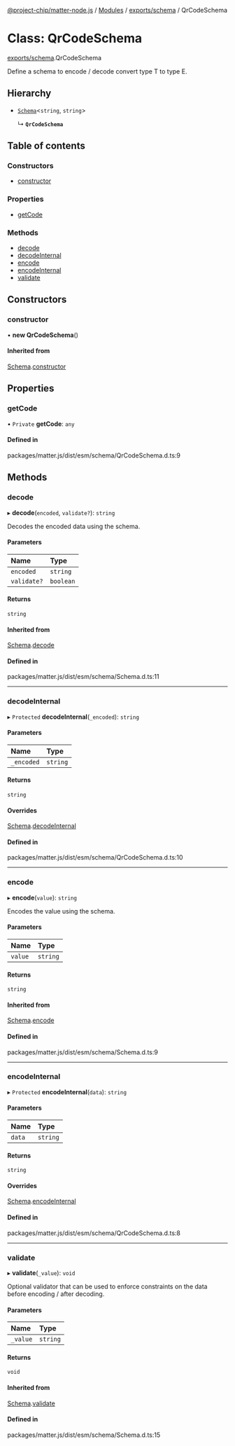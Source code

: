 [@project-chip/matter-node.js](../README.md) / [Modules](../modules.md) / [exports/schema](../modules/exports_schema.md) / QrCodeSchema

# Class: QrCodeSchema

[exports/schema](../modules/exports_schema.md).QrCodeSchema

Define a schema to encode / decode convert type T to type E.

## Hierarchy

- [`Schema`](exports_schema.Schema.md)<`string`, `string`\>

  ↳ **`QrCodeSchema`**

## Table of contents

### Constructors

- [constructor](exports_schema.QrCodeSchema.md#constructor)

### Properties

- [getCode](exports_schema.QrCodeSchema.md#getcode)

### Methods

- [decode](exports_schema.QrCodeSchema.md#decode)
- [decodeInternal](exports_schema.QrCodeSchema.md#decodeinternal)
- [encode](exports_schema.QrCodeSchema.md#encode)
- [encodeInternal](exports_schema.QrCodeSchema.md#encodeinternal)
- [validate](exports_schema.QrCodeSchema.md#validate)

## Constructors

### constructor

• **new QrCodeSchema**()

#### Inherited from

[Schema](exports_schema.Schema.md).[constructor](exports_schema.Schema.md#constructor)

## Properties

### getCode

• `Private` **getCode**: `any`

#### Defined in

packages/matter.js/dist/esm/schema/QrCodeSchema.d.ts:9

## Methods

### decode

▸ **decode**(`encoded`, `validate?`): `string`

Decodes the encoded data using the schema.

#### Parameters

| Name | Type |
| :------ | :------ |
| `encoded` | `string` |
| `validate?` | `boolean` |

#### Returns

`string`

#### Inherited from

[Schema](exports_schema.Schema.md).[decode](exports_schema.Schema.md#decode)

#### Defined in

packages/matter.js/dist/esm/schema/Schema.d.ts:11

___

### decodeInternal

▸ `Protected` **decodeInternal**(`_encoded`): `string`

#### Parameters

| Name | Type |
| :------ | :------ |
| `_encoded` | `string` |

#### Returns

`string`

#### Overrides

[Schema](exports_schema.Schema.md).[decodeInternal](exports_schema.Schema.md#decodeinternal)

#### Defined in

packages/matter.js/dist/esm/schema/QrCodeSchema.d.ts:10

___

### encode

▸ **encode**(`value`): `string`

Encodes the value using the schema.

#### Parameters

| Name | Type |
| :------ | :------ |
| `value` | `string` |

#### Returns

`string`

#### Inherited from

[Schema](exports_schema.Schema.md).[encode](exports_schema.Schema.md#encode)

#### Defined in

packages/matter.js/dist/esm/schema/Schema.d.ts:9

___

### encodeInternal

▸ `Protected` **encodeInternal**(`data`): `string`

#### Parameters

| Name | Type |
| :------ | :------ |
| `data` | `string` |

#### Returns

`string`

#### Overrides

[Schema](exports_schema.Schema.md).[encodeInternal](exports_schema.Schema.md#encodeinternal)

#### Defined in

packages/matter.js/dist/esm/schema/QrCodeSchema.d.ts:8

___

### validate

▸ **validate**(`_value`): `void`

Optional validator that can be used to enforce constraints on the data before encoding / after decoding.

#### Parameters

| Name | Type |
| :------ | :------ |
| `_value` | `string` |

#### Returns

`void`

#### Inherited from

[Schema](exports_schema.Schema.md).[validate](exports_schema.Schema.md#validate)

#### Defined in

packages/matter.js/dist/esm/schema/Schema.d.ts:15
